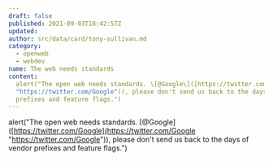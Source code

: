 ```yaml
---
draft: false
published: 2021-09-03T18:42:57Z
updated:
author: src/data/card/tony-sullivan.md
category:
  - openweb
  - webdev
name: The web needs standards
content:
  alert("The open web needs standards. \[@Google\]([https://twitter.com/Google](https://twitter.com/Google
  "https://twitter.com/Google")), please don't send us back to the days of vendor
  prefixes and feature flags.")
---
```


alert("The open web needs standards. \[@Google\]([https://twitter.com/Google](https://twitter.com/Google "https://twitter.com/Google")), please don't send us back to the days of vendor prefixes and feature flags.")
